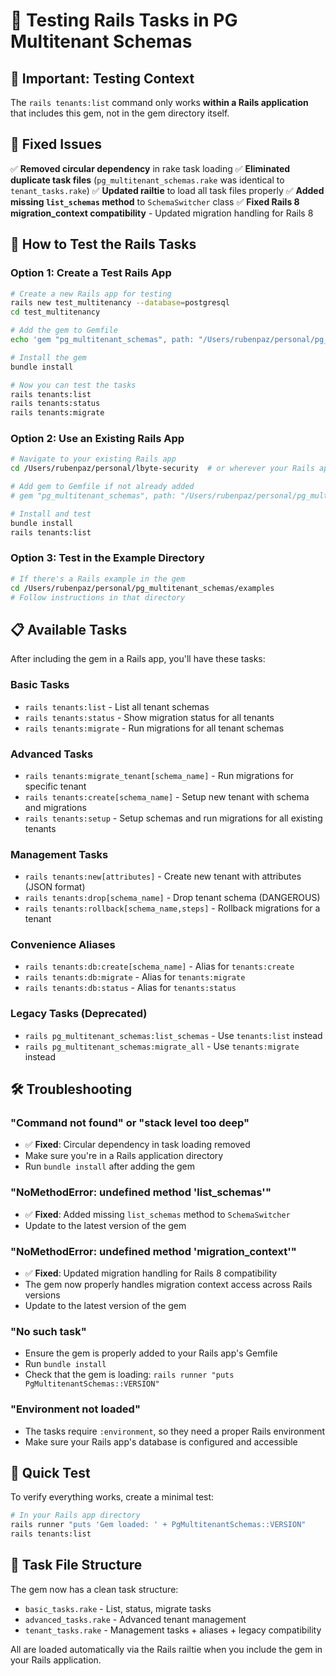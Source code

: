 # 🧪 Testing Rails Tasks in PG Multitenant Schemas

## 🚨 Important: Testing Context

The `rails tenants:list` command only works **within a Rails application** that includes this gem, not in the gem directory itself.

## 🔧 Fixed Issues

✅ **Removed circular dependency** in rake task loading
✅ **Eliminated duplicate task files** (`pg_multitenant_schemas.rake` was identical to `tenant_tasks.rake`)
✅ **Updated railtie** to load all task files properly
✅ **Added missing `list_schemas` method** to `SchemaSwitcher` class
✅ **Fixed Rails 8 migration_context compatibility** - Updated migration handling for Rails 8

## 🚀 How to Test the Rails Tasks

### **Option 1: Create a Test Rails App**

```bash
# Create a new Rails app for testing
rails new test_multitenancy --database=postgresql
cd test_multitenancy

# Add the gem to Gemfile
echo 'gem "pg_multitenant_schemas", path: "/Users/rubenpaz/personal/pg_multitenant_schemas"' >> Gemfile

# Install the gem
bundle install

# Now you can test the tasks
rails tenants:list
rails tenants:status
rails tenants:migrate
```

### **Option 2: Use an Existing Rails App**

```bash
# Navigate to your existing Rails app
cd /Users/rubenpaz/personal/lbyte-security  # or wherever your Rails app is

# Add gem to Gemfile if not already added
# gem "pg_multitenant_schemas", path: "/Users/rubenpaz/personal/pg_multitenant_schemas"

# Install and test
bundle install
rails tenants:list
```

### **Option 3: Test in the Example Directory**

```bash
# If there's a Rails example in the gem
cd /Users/rubenpaz/personal/pg_multitenant_schemas/examples
# Follow instructions in that directory
```

## 📋 Available Tasks

After including the gem in a Rails app, you'll have these tasks:

### **Basic Tasks**
- `rails tenants:list` - List all tenant schemas
- `rails tenants:status` - Show migration status for all tenants  
- `rails tenants:migrate` - Run migrations for all tenant schemas

### **Advanced Tasks**  
- `rails tenants:migrate_tenant[schema_name]` - Run migrations for specific tenant
- `rails tenants:create[schema_name]` - Setup new tenant with schema and migrations
- `rails tenants:setup` - Setup schemas and run migrations for all existing tenants

### **Management Tasks**
- `rails tenants:new[attributes]` - Create new tenant with attributes (JSON format)
- `rails tenants:drop[schema_name]` - Drop tenant schema (DANGEROUS)
- `rails tenants:rollback[schema_name,steps]` - Rollback migrations for a tenant

### **Convenience Aliases**
- `rails tenants:db:create[schema_name]` - Alias for `tenants:create`
- `rails tenants:db:migrate` - Alias for `tenants:migrate`
- `rails tenants:db:status` - Alias for `tenants:status`

### **Legacy Tasks (Deprecated)**
- `rails pg_multitenant_schemas:list_schemas` - Use `tenants:list` instead
- `rails pg_multitenant_schemas:migrate_all` - Use `tenants:migrate` instead

## 🛠️ Troubleshooting

### "Command not found" or "stack level too deep"
- ✅ **Fixed**: Circular dependency in task loading removed
- Make sure you're in a Rails application directory
- Run `bundle install` after adding the gem

### "NoMethodError: undefined method 'list_schemas'"  
- ✅ **Fixed**: Added missing `list_schemas` method to `SchemaSwitcher`
- Update to the latest version of the gem

### "NoMethodError: undefined method 'migration_context'"
- ✅ **Fixed**: Updated migration handling for Rails 8 compatibility
- The gem now properly handles migration context access across Rails versions
- Update to the latest version of the gem

### "No such task"
- Ensure the gem is properly added to your Rails app's Gemfile
- Run `bundle install`
- Check that the gem is loading: `rails runner "puts PgMultitenantSchemas::VERSION"`

### "Environment not loaded"
- The tasks require `:environment`, so they need a proper Rails environment
- Make sure your Rails app's database is configured and accessible

## 🧪 Quick Test

To verify everything works, create a minimal test:

```bash
# In your Rails app directory
rails runner "puts 'Gem loaded: ' + PgMultitenantSchemas::VERSION"
rails tenants:list
```

## 📁 Task File Structure

The gem now has a clean task structure:
- `basic_tasks.rake` - List, status, migrate tasks
- `advanced_tasks.rake` - Advanced tenant management  
- `tenant_tasks.rake` - Management tasks + aliases + legacy compatibility

All are loaded automatically via the Rails railtie when you include the gem in your Rails application.

